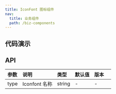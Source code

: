 ```yaml
---
title: IconFont 图标组件
nav:
  title: 业务组件
  path: /biz-components
---
```


## 代码演示

<code src="./demo/basic.tsx" title="基本"></code>

## API

| 参数 | 说明          | 类型   | 默认值 | 版本 |     |
| :--- | :------------ | :----- | :----- | :--- | --- |
| type | Iconfont 名称 | string | -      | -    |
